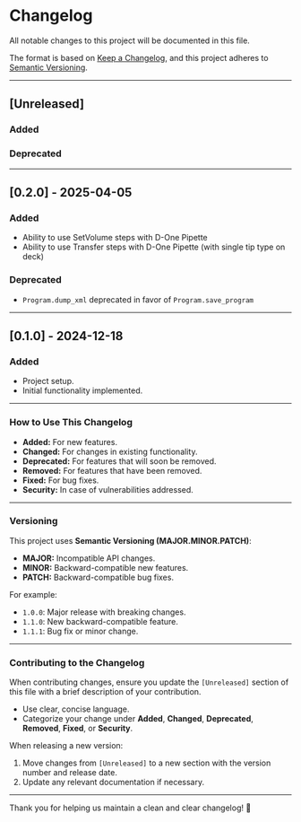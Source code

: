 # Changelog

All notable changes to this project will be documented in this file.

The format is based on [Keep a Changelog](https://keepachangelog.com/en/1.0.0/), and this project adheres to [Semantic Versioning](https://semver.org/).

---

## [Unreleased]

### Added


### Deprecated


---

## [0.2.0] - 2025-04-05

### Added
- Ability to use SetVolume steps with D-One Pipette
- Ability to use Transfer steps with D-One Pipette (with single tip type on deck)

### Deprecated
- `Program.dump_xml` deprecated in favor of `Program.save_program`

---

## [0.1.0] - 2024-12-18

### Added
- Project setup.
- Initial functionality implemented.

---

### How to Use This Changelog

- **Added:** For new features.
- **Changed:** For changes in existing functionality.
- **Deprecated:** For features that will soon be removed.
- **Removed:** For features that have been removed.
- **Fixed:** For bug fixes.
- **Security:** In case of vulnerabilities addressed.

---

### Versioning

This project uses **Semantic Versioning (MAJOR.MINOR.PATCH)**:
- **MAJOR:** Incompatible API changes.
- **MINOR:** Backward-compatible new features.
- **PATCH:** Backward-compatible bug fixes.

For example:
- `1.0.0`: Major release with breaking changes.
- `1.1.0`: New backward-compatible feature.
- `1.1.1`: Bug fix or minor change.

---

### Contributing to the Changelog

When contributing changes, ensure you update the `[Unreleased]` section of this file with a brief description of your contribution.

- Use clear, concise language.
- Categorize your change under **Added**, **Changed**, **Deprecated**, **Removed**, **Fixed**, or **Security**.

When releasing a new version:
1. Move changes from `[Unreleased]` to a new section with the version number and release date.
2. Update any relevant documentation if necessary.

---

Thank you for helping us maintain a clean and clear changelog! 🚀
